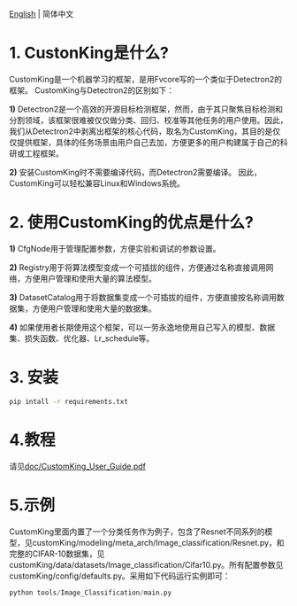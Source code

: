 [English](https://github.com/dongdongdong1217/Detectron2-All/blob/main/README.md) | 简体中文

# 1. CustonKing是什么?
CustomKing是一个机器学习的框架，是用Fvcore写的一个类似于Detectron2的框架。 CustomKing与Detectron2的区别如下：

**1)** Detectron2是一个高效的开源目标检测框架，然而，由于其只聚焦目标检测和分割领域，该框架很难被仅仅做分类、回归、校准等其他任务的用户使用。因此，我们从Detectron2中剥离出框架的核心代码，取名为CustomKing，其目的是仅仅提供框架，具体的任务场景由用户自己去加，方便更多的用户构建属于自己的科研或工程框架。

**2)** 安装CustomKing时不需要编译代码，而Detectron2需要编译。 因此，CustomKing可以轻松兼容Linux和Windows系统。

# 2. 使用CustomKing的优点是什么?
**1)** CfgNode用于管理配置参数，方便实验和调试的参数设置。

**2)** Registry用于将算法模型变成一个可插拔的组件，方便通过名称直接调用网络，方便用户管理和使用大量的算法模型。

**3)** DatasetCatalog用于将数据集变成一个可插拔的组件，方便直接按名称调用数据集，方便用户管理和使用大量的数据集。

**4)** 如果使用者长期使用这个框架，可以一劳永逸地使用自己写入的模型、数据集、损失函数、优化器、Lr_schedule等。

# 3. 安装
```bash
pip intall -r requirements.txt
```

# 4.教程
请见[doc/CustomKing_User_Guide.pdf](https://github.com/NeuroDong/CustomKing/blob/main/doc/CustomKing_User_Guide.pdf)

# 5.示例
CustomKing里面内置了一个分类任务作为例子，包含了Resnet不同系列的模型，见customKing/modeling/meta_arch/Image_classification/Resnet.py，和完整的CIFAR-10数据集，见customKing/data/datasets/Image_classification/Cifar10.py。所有配置参数见customKing/config/defaults.py。采用如下代码运行实例即可：
```python
python tools/Image_Classification/main.py
```
